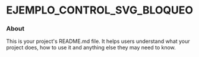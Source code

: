 EJEMPLO_CONTROL_SVG_BLOQUEO
===========================

### About

This is your project's README.md file. It helps users understand what your
project does, how to use it and anything else they may need to know.